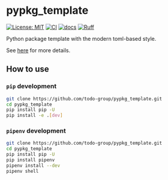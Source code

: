 # pypkg_template

[![License: MIT](https://img.shields.io/badge/License-MIT-blue.svg)](https://opensource.org/licenses/MIT)
[![CI](https://github.com/todo-group/pypkg_template/actions/workflows/pytest.yaml/badge.svg)](https://github.com/todo-group/pypkg_template/actions/workflows/pytest.yaml)
[![docs](https://github.com/todo-group/pypkg_template/actions/workflows/docs.yaml/badge.svg)](https://github.com/todo-group/pypkg_template/actions/workflows/docs.yaml)
[![Ruff](https://img.shields.io/endpoint?url=https://raw.githubusercontent.com/astral-sh/ruff/main/assets/badge/v2.json)](https://github.com/astral-sh/ruff)

Python package template with the modern toml-based style.

See [here](https://setuptools.pypa.io/en/latest/userguide/pyproject_config.html) for more details.

## How to use

### `pip` development

```bash
git clone https://github.com/todo-group/pypkg_template.git
cd pypkg_template
pip install pip -U
pip install -e .[dev]
```

### `pipenv` development

```bash
git clone https://github.com/todo-group/pypkg_template.git
cd pypkg_template
pip install pip -U
pip install pipenv
pipenv install --dev
pipenv shell
```
